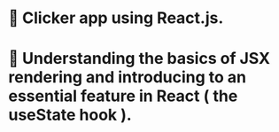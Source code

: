 # 📖 Clicker app using React.js.
# 👀 Understanding the basics of JSX rendering and introducing to an essential feature in React ( the useState hook ).


